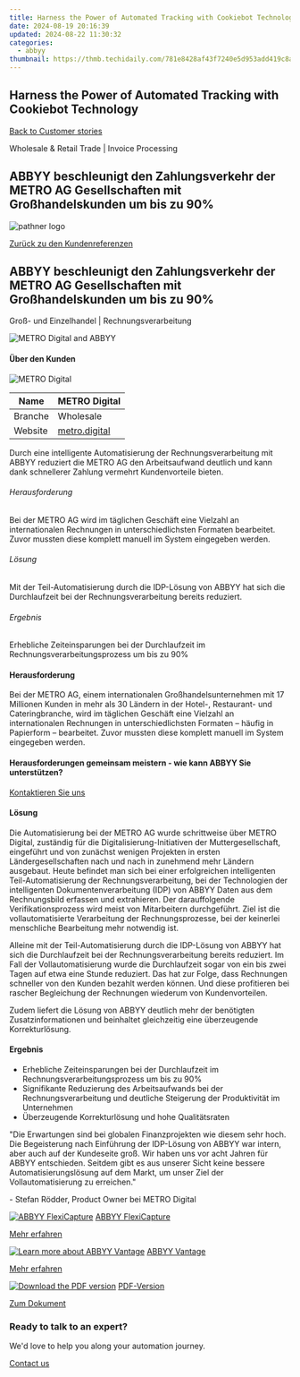 ```yaml
---
title: Harness the Power of Automated Tracking with Cookiebot Technology
date: 2024-08-19 20:16:39
updated: 2024-08-22 11:30:32
categories:
  - abbyy
thumbnail: https://thmb.techidaily.com/781e8428af43f7240e5d953add419c8aa194f2d4e4f1f7a9a67dc80aa935e243.jpg
---
```


## Harness the Power of Automated Tracking with Cookiebot Technology

[Back to Customer stories](https://tools.techidaily.com/abbyy/products/)

Wholesale & Retail Trade | Invoice Processing

## ABBYY beschleunigt den Zahlungsverkehr der METRO AG Gesellschaften mit Großhandelskunden um bis zu 90%

![pathner logo](https://content.abbyy.com/-/media/project/abbyy/abbyy/logos-white/de/183288.png?h=40&iar=0&w=120)

[Zurück zu den Kundenreferenzen](https://tools.techidaily.com/abbyy/products/)

## ABBYY beschleunigt den Zahlungsverkehr der METRO AG Gesellschaften mit Großhandelskunden um bis zu 90% 

Groß- und Einzelhandel | Rechnungsverarbeitung 

![METRO Digital and ABBYY](https://static4.abbyy.com/abbyycommedia/36403/metro-digital-1.jpg) 

#### Über den Kunden

![METRO Digital](https://static5.abbyy.com/abbyycommedia/36404/logo_metrodigital.png) 

| Name    | METRO Digital                           |
| ------- | --------------------------------------- |
| Branche | Wholesale                               |
| Website | [metro.digital](https://metro.digital/) |

Durch eine intelligente Automatisierung der Rechnungsverarbeitung mit ABBYY reduziert die METRO AG den Arbeitsaufwand deutlich und kann dank schnellerer Zahlung vermehrt Kundenvorteile bieten.

###### Herausforderung

Bei der METRO AG wird im täglichen Geschäft eine Vielzahl an internationalen Rechnungen in unterschiedlichsten Formaten bearbeitet. Zuvor mussten diese komplett manuell im System eingegeben werden.

###### Lösung

Mit der Teil-Automatisierung durch die IDP-Lösung von ABBYY hat sich die Durchlaufzeit bei der Rechnungsverarbeitung bereits reduziert.

###### Ergebnis

Erhebliche Zeiteinsparungen bei der Durchlaufzeit im Rechnungsverarbeitungsprozess um bis zu 90%

#### Herausforderung

Bei der METRO AG, einem internationalen Großhandelsunternehmen mit 17 Millionen Kunden in mehr als 30 Ländern in der Hotel-, Restaurant- und Cateringbranche, wird im täglichen Geschäft eine Vielzahl an internationalen Rechnungen in unterschiedlichsten Formaten – häufig in Papierform – bearbeitet. Zuvor mussten diese komplett manuell im System eingegeben werden.

#### Herausforderungen gemeinsam meistern - wie kann ABBYY Sie unterstützen?  

[Kontaktieren Sie uns](https://tools.techidaily.com/abbyy/products/) 

#### Lösung

Die Automatisierung bei der METRO AG wurde schrittweise über METRO Digital, zuständig für die Digitalisierung-Initiativen der Muttergesellschaft, eingeführt und von zunächst wenigen Projekten in ersten Ländergesellschaften nach und nach in zunehmend mehr Ländern ausgebaut. Heute befindet man sich bei einer erfolgreichen intelligenten Teil-Automatisierung der Rechnungsverarbeitung, bei der Technologien der intelligenten Dokumentenverarbeitung (IDP) von ABBYY Daten aus dem Rechnungsbild erfassen und extrahieren. Der darauffolgende Verifikationsprozess wird meist von Mitarbeitern durchgeführt. Ziel ist die vollautomatisierte Verarbeitung der Rechnungsprozesse, bei der keinerlei menschliche Bearbeitung mehr notwendig ist.

Alleine mit der Teil-Automatisierung durch die IDP-Lösung von ABBYY hat sich die Durchlaufzeit bei der Rechnungsverarbeitung bereits reduziert. Im Fall der Vollautomatisierung wurde die Durchlaufzeit sogar von ein bis zwei Tagen auf etwa eine Stunde reduziert. Das hat zur Folge, dass Rechnungen schneller von den Kunden bezahlt werden können. Und diese profitieren bei rascher Begleichung der Rechnungen wiederum von Kundenvorteilen.

Zudem liefert die Lösung von ABBYY deutlich mehr der benötigten Zusatzinformationen und beinhaltet gleichzeitig eine überzeugende Korrekturlösung.

#### Ergebnis

* Erhebliche Zeiteinsparungen bei der Durchlaufzeit im Rechnungsverarbeitungsprozess um bis zu 90%
* Signifikante Reduzierung des Arbeitsaufwands bei der Rechnungsverarbeitung und deutliche Steigerung der Produktivität im Unternehmen
* Überzeugende Korrekturlösung und hohe Qualitätsraten

 "Die Erwartungen sind bei globalen Finanzprojekten wie diesem sehr hoch. Die Begeisterung nach Einführung der IDP-Lösung von ABBYY war intern, aber auch auf der Kundeseite groß. Wir haben uns vor acht Jahren für ABBYY entschieden. Seitdem gibt es aus unserer Sicht keine bessere Automatisierungslösung auf dem Markt, um unser Ziel der Vollautomatisierung zu erreichen."

 \- Stefan Rödder, Product Owner bei METRO Digital

[![ABBYY FlexiCapture](https://static2.abbyy.com/abbyycommedia/21380/4-flexicapture.jpg)](https://tools.techidaily.com/abbyy/products/) [ABBYY FlexiCapture](https://tools.techidaily.com/abbyy/products/) 

[Mehr erfahren](https://tools.techidaily.com/abbyy/products/) 

[![Learn more about ABBYY Vantage](https://static4.abbyy.com/abbyycommedia/35821/vantage_360x162.jpg)](https://tools.techidaily.com/abbyy/products/) [ABBYY Vantage](https://tools.techidaily.com/abbyy/products/) 

[Mehr erfahren](https://tools.techidaily.com/abbyy/products/) 

[![Download the PDF version](https://static2.abbyy.com/abbyycommedia/29440/10c-ecclesia-cover3-360x162.jpg)](https://static1.abbyy.com/abbyycommedia/36476/customerstory-intelligentedokumentenverarbeitung-metro-digital-de.pdf "PDF-Version") [PDF-Version](https://static1.abbyy.com/abbyycommedia/36476/customerstory-intelligentedokumentenverarbeitung-metro-digital-de.pdf "PDF-Version") 

[Zum Dokument](https://static1.abbyy.com/abbyycommedia/36476/customerstory-intelligentedokumentenverarbeitung-metro-digital-de.pdf "PDF-Version") 

### Ready to talk to an expert?

We'd love to help you along your automation journey.

[Contact us](https://tools.techidaily.com/abbyy/products/)

<ins class="adsbygoogle"
     style="display:block"
     data-ad-format="autorelaxed"
     data-ad-client="ca-pub-7571918770474297"
     data-ad-slot="1223367746"></ins>



<ins class="adsbygoogle"
     style="display:block"
     data-ad-client="ca-pub-7571918770474297"
     data-ad-slot="8358498916"
     data-ad-format="auto"
     data-full-width-responsive="true"></ins>

